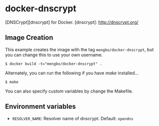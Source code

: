 docker-dnscrypt
=================

[DNSCrypt][dnscrypt] for Docker.
[dnscrypt]: http://dnscrypt.org/

## Image Creation

This example creates the image with the tag `mengbo/docker-dnscrypt`, but you can
change this to use your own username.

```
$ docker build -t="mengbo/docker-dnscrypt" .
```

Alternately, you can run the following if you have *make* installed...

```
$ make
```

You can also specify custom variables by change the Makefile.


## Environment variables

 - `RESOLVER_NAME`: Resolver name of dnscrypt. Default: `opendns`
